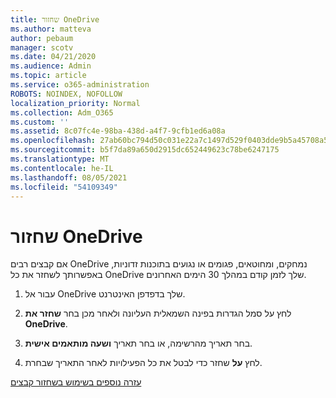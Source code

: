 ```yaml
---
title: שחזור OneDrive
ms.author: matteva
author: pebaum
manager: scotv
ms.date: 04/21/2020
ms.audience: Admin
ms.topic: article
ms.service: o365-administration
ROBOTS: NOINDEX, NOFOLLOW
localization_priority: Normal
ms.collection: Adm_O365
ms.custom: ''
ms.assetid: 8c07fc4e-98ba-438d-a4f7-9cfb1ed6a08a
ms.openlocfilehash: 27ab60bc794d50c031e22a7c1497d529f0403dde9b5a45708a54495117c1939f
ms.sourcegitcommit: b5f7da89a650d2915dc652449623c78be6247175
ms.translationtype: MT
ms.contentlocale: he-IL
ms.lasthandoff: 08/05/2021
ms.locfileid: "54109349"
---
```

# <a name="restore-your-onedrive"></a>שחזור OneDrive

אם קבצים רבים OneDrive נמחקים, ומחוטאים, פגומים או נגועים בתוכנות זדוניות, באפשרותך לשחזר את כל OneDrive שלך לזמן קודם במהלך 30 הימים האחרונים.
  
1. עבור אל OneDrive שלך בדפדפן האינטרנט.
    
2. לחץ על סמל הגדרות בפינה השמאלית העליונה ולאחר מכן בחר **שחזר את OneDrive**.
    
3. בחר תאריך מהרשימה, או בחר תאריך **ושעה מותאמים אישית**.
    
4. לחץ **על** שחזר כדי לבטל את כל הפעילויות לאחר התאריך שבחרת. 
    
[עזרה נוספים בשימוש בשחזור קבצים](https://go.microsoft.com/fwlink/?linkid=872874)
  

